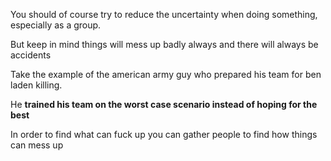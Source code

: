 
You should of course try to reduce the uncertainty when doing something, especially as a group. 

But keep in mind things will mess up badly always and there will always be accidents

Take the example of the american army guy who prepared his team for ben laden killing. 

He **trained his team on the worst case scenario instead of hoping for the best** 

In order to find what can fuck up you can gather people to find how things can mess up